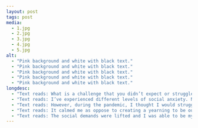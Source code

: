 ```yaml
---
layout: post
tags: post
media:
  - 1.jpg
  - 2.jpg
  - 3.jpg
  - 4.jpg  
  - 5.jpg
alt:
  - "Pink background and white with black text."
  - "Pink background and white with black text."
  - "Pink background and white with black text."
  - "Pink background and white with black text."
  - "Pink background and white with black text."
longdesc:
  - "Text reads: What is a challenge that you didn’t expect or struggled with during the pandemic?"
  - "Text reads: I’ve experienced different levels of social anxiety. Nowadays, it’s more of the strain it takes on me mentally and physically that affects me."
  - "Text reads: However, during the pandemic, I thought I would struggle with such lengths of isolation and separation socially but instead, as long as I was able to be in the studio and with my partner, I was alright."
  - "Text reads: It calmed me as oppose to creating a yearning to be out. I think it made me more comfortable with the fact that I am indeed an introvert and the anxiety over tiredness and pain was adverted because I didn’t need to prepare for that."
  - "Text reads: The social demands were lifted and I was able to be myself. The downside is, during the little social interactions I’ve had during the pandemic has definitely shown a withdrawal in social comfort or management."
---
```

